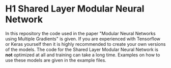# H1 Shared Layer Modular Neural Network
In this repository the code used in the paper "Modular Neural Networks using Multiple Gradients" is given.
If you are experienced with Tensorflow or Keras yourself then it is highly recommended to create your own versions of the models.
The code for the Shared Layer Modular Neural Network is **not** optimized at all and training can take a long time.
Examples on how to use these models are given in the example files.

